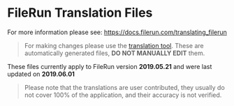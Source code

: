 # FileRun Translation Files
For more information please see: https://docs.filerun.com/translating_filerun

> For making changes please use the [translation tool](https://docs.filerun.com/translating_filerun). These are automatically generated files, **DO NOT MANUALLY EDIT** them.

These files currently apply to FileRun version **2019.05.21** and were last updated on **2019.06.01**

> Please note that the translations are user contributed, they usually do not cover 100% of the application, and their accuracy is not verified.
